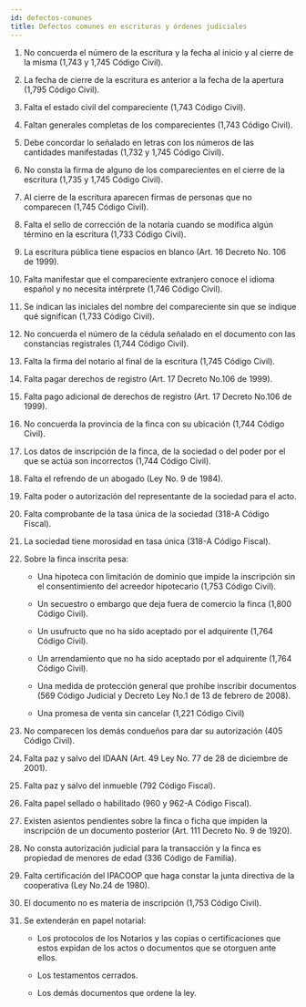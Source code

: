 ```yaml
---
id: defectos-comunes
title: Defectos comunes en escrituras y órdenes judiciales
---
```


1. No concuerda el número de la escritura y la fecha al inicio y al cierre de la misma (1,743 y 1,745 Código Civil).

1. La fecha de cierre de la escritura es anterior a la fecha de la apertura (1,795 Código Civil).

1. Falta el estado civil del compareciente (1,743 Código Civil).

1. Faltan generales completas de los comparecientes (1,743 Código Civil).

1. Debe concordar lo señalado en letras con los números de las cantidades manifestadas (1,732 y 1,745 Código Civil).

1. No consta la firma de alguno de los comparecientes en el cierre de la escritura (1,735 y 1,745 Código Civil).

1. Al cierre de la escritura aparecen firmas de personas que no comparecen (1,745 Código Civil).

1. Falta el sello de corrección de la notaría cuando se modifica algún término en la escritura (1,733 Código Civil).

1. La escritura pública tiene espacios en blanco (Art. 16 Decreto No. 106 de 1999).

1. Falta manifestar que el compareciente extranjero conoce el idioma español y no necesita intérprete (1,746 Código Civil).

1. Se indican las iniciales del nombre del compareciente sin que se indique qué significan (1,733 Código Civil).

1. No concuerda el número de la cédula señalado en el documento con las constancias registrales (1,744 Código Civil).

1. Falta la firma del notario al final de la escritura (1,745 Código Civil).

1. Falta pagar derechos de registro (Art. 17 Decreto No.106 de 1999).

1. Falta pago adicional de derechos de registro (Art. 17 Decreto No.106 de 1999).

1. No concuerda la provincia de la finca con su ubicación (1,744 Código Civil).

1. Los datos de inscripción de la finca, de la sociedad o del poder por el que se actúa son incorrectos (1,744 Código Civil).

1. Falta el refrendo de un abogado (Ley No. 9 de 1984).

1. Falta poder o autorización del representante de la sociedad para el acto.

1. Falta comprobante de la tasa única de la sociedad (318-A Código Fiscal).

1. La sociedad tiene morosidad en tasa única (318-A Código Fiscal).

1. Sobre la finca inscrita pesa:

    - Una hipoteca con limitación de dominio que impide la inscripción sin el consentimiento del acreedor hipotecario (1,753 Código Civil).

    - Un secuestro o embargo que deja fuera de comercio la finca (1,800 Código Civil).

    - Un usufructo que no ha sido aceptado por el adquirente (1,764 Código Civil).

    - Un arrendamiento que no ha sido aceptado por el adquirente (1,764 Código Civil).

    - Una medida de protección general que prohíbe inscribir documentos (569 Código Judicial y Decreto Ley No.1 de 13 de febrero de 2008).

    - Una promesa de venta sin cancelar (1,221 Código Civil)

1. No comparecen los demás condueños para dar su autorización (405 Código Civil).

1. Falta paz y salvo del IDAAN (Art. 49 Ley No. 77 de 28 de diciembre de 2001).

1. Falta paz y salvo del inmueble (792 Código Fiscal).

1. Falta papel sellado o habilitado (960 y 962-A Código Fiscal).

1. Existen asientos pendientes sobre la finca o ficha que impiden la inscripción de un documento posterior (Art. 111 Decreto No. 9 de 1920).

1. No consta autorización judicial para la transacción y la finca es propiedad de menores de edad (336 Código de Familia).

1. Falta certificación del IPACOOP que haga constar la junta directiva de la cooperativa (Ley No.24 de 1980).

1. El documento no es materia de inscripción (1,753 Código Civil).

1. Se extenderán en papel notarial:
    - Los protocolos de los Notarios y las copias o certificaciones que estos expidan de los actos o documentos que se otorguen ante ellos.

    - Los testamentos cerrados.

    - Los demás documentos que ordene la ley.
